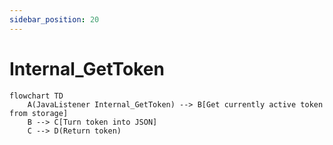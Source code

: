 ```yaml
---
sidebar_position: 20
---
```


# Internal_GetToken

```mermaid
flowchart TD
    A(JavaListener Internal_GetToken) --> B[Get currently active token from storage]
    B --> C[Turn token into JSON]
    C --> D(Return token)
```